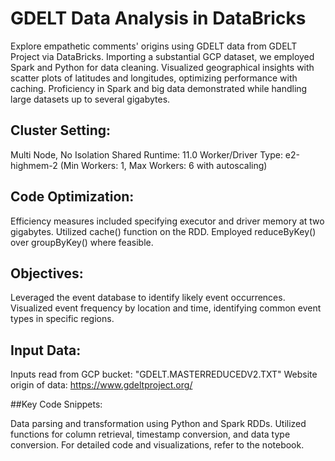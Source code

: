 # GDELT Data Analysis in DataBricks

Explore empathetic comments' origins using GDELT data from GDELT Project via DataBricks. Importing a substantial GCP dataset, we employed Spark and Python for data cleaning. Visualized geographical insights with scatter plots of latitudes and longitudes, optimizing performance with caching. Proficiency in Spark and big data demonstrated while handling large datasets up to several gigabytes.

## Cluster Setting:
Multi Node, No Isolation Shared
Runtime: 11.0
Worker/Driver Type: e2-highmem-2
(Min Workers: 1, Max Workers: 6 with autoscaling)

## Code Optimization:
Efficiency measures included specifying executor and driver memory at two gigabytes. Utilized cache() function on the RDD. Employed reduceByKey() over groupByKey() where feasible.

## Objectives:
Leveraged the event database to identify likely event occurrences. Visualized event frequency by location and time, identifying common event types in specific regions.

## Input Data:
Inputs read from GCP bucket: "GDELT.MASTERREDUCEDV2.TXT"
Website origin of data: https://www.gdeltproject.org/

##Key Code Snippets:

Data parsing and transformation using Python and Spark RDDs.
Utilized functions for column retrieval, timestamp conversion, and data type conversion.
For detailed code and visualizations, refer to the notebook.
